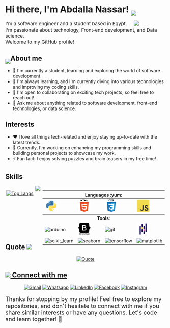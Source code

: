 <!-- # Hi there, I'm Abdalla Nassar! 👋

<div style="display: flex; justify-content: space-between; align-items: center;">
  <div id="header_text">
    <p style="font-size: 15px;">I'm a software engineer and a student based in Egypt.<br>
      I'm passionate about technology, Front-end development, and Data science.<br>
      Welcome to my GitHub profile!</p>
  </div>
  <div style="margin-left: 20px;">
    <picture><img src="https://media.giphy.com/media/v1.Y2lkPTc5MGI3NjExcmUwbjJ2bTN3ZHp3cjR1bjJwMjJnczV5Zm51aGxzNmEwcXo3NXJhMCZlcD12MV9pbnRlcm5hbF9naWZfYnlfaWQmY3Q9cw/M9gbBd9nbDrOTu1Mqx/giphy.gif" width="100" /></picture>
  </div>
</div> -->



<h1> Hi there, I'm Abdalla Nassar! <img src="https://media.giphy.com/media/12oufCB0MyZ1Go/giphy.gif" width="40" style="margin: 0 0 -10px 0;"></h1>
<img align='right' src="https://media.giphy.com/media/M9gbBd9nbDrOTu1Mqx/giphy.gif" width="100">

  <p style="font-size: 15px;">I'm a software engineer and a student based in Egypt.<br>
    I'm passionate about technology, Front-end development, and Data science.<br>
    Welcome to my GitHub profile!</p>



## <img src = "https://github.com/7oSkaaa/7oSkaaa/blob/main/Images/about_me.gif?raw=true" width = 50px style="margin: 0 0 -10px 0;">About me

- 💼 I'm currently a student, learning and exploring the world of software development.
- 🌱 I'm always learning, and I'm currently diving into various technologies and improving my coding skills.
- 🤝 I'm open to collaborating on exciting tech projects, so feel free to reach out!
- 💬 Ask me about anything related to software development, front-end technologies, or data science.
<!-- - 📫 You can reach me via email at [abdallanassar25@gmail.com](mailto:your.email@example.com). -->

## Interests

- ❤️ I love all things tech-related and enjoy staying up-to-date with the latest trends.
- 🔭 Currently, I'm working on enhancing my programming skills and building personal projects to showcase my work.
- ⚡ Fun fact: I enjoy solving puzzles and brain teasers in my free time!

## Skills



 <div style="display: flex; justify-content:space-around; margin: 0 0 -50px 0; ">

<div>

[![Top Langs](https://github-readme-stats.vercel.app/api/top-langs/?username=AbdallaNassar&layout=compact&theme=vision-friendly-dark)](https://github.com/anuraghazra/github-readme-stats)

</div>

<div >
    <img src="https://media.giphy.com/media/bAQH7WXKqtIBrPs7sR/giphy.gif" width="250"  />

 </div>

 
 <div >
<table>
<thead>
<tr>
<th colspan="4"> Languages :yum:</th>
</tr>
</thead>
<tbody>
<tr>
<td><img src="https://raw.githubusercontent.com/devicons/devicon/master/icons/python/python-original.svg" alt="python" width="40" height="40"/> </a>

</td>
<td><img src="https://raw.githubusercontent.com/devicons/devicon/master/icons/html5/html5-original-wordmark.svg" alt="html5" width="40" height="40"/> </td>

<td><img src="https://raw.githubusercontent.com/devicons/devicon/master/icons/css3/css3-original-wordmark.svg" alt="css3" width="40" height="40"/> </td>

<td><img src="https://raw.githubusercontent.com/devicons/devicon/master/icons/javascript/javascript-original.svg" alt="javascript" width="40" height="40"/> </a> </td>

<tr>
<th colspan="4"> Tools:</th>
</tr>

</tr>
<tr>
<td>
 <img src="https://cdn.worldvectorlogo.com/logos/arduino-1.svg" alt="arduino" width="40" height="40"/>
 </td>
<td><img src="https://raw.githubusercontent.com/devicons/devicon/master/icons/bootstrap/bootstrap-plain-wordmark.svg" alt="bootstrap" width="40" height="40"/> </td>
<td>
 <img src="https://www.vectorlogo.zone/logos/git-scm/git-scm-icon.svg" alt="git" width="40" height="40"/>
</td>

<td><img src="https://raw.githubusercontent.com/devicons/devicon/2ae2a900d2f041da66e950e4d48052658d850630/icons/pandas/pandas-original.svg" alt="pandas" width="40" height="40"/>
</td>
</tr>
<tr>
<td><img src="https://upload.wikimedia.org/wikipedia/commons/0/05/Scikit_learn_logo_small.svg" alt="scikit_learn" width="40" height="40"/></td>
<td><img src="https://seaborn.pydata.org/_images/logo-mark-lightbg.svg" alt="seaborn" width="40" height="40"/></td>
<td> <img src="https://www.vectorlogo.zone/logos/tensorflow/tensorflow-icon.svg" alt="tensorflow" width="40" height="40"/> </a> </td>

<td><img src="https://matplotlib.org/stable/_images/sphx_glr_logos2_001.png" alt="matplotlib" width="40" height="40"/></td></tr></thead></table>
</div></div>

## Quote <img src="https://media.giphy.com/media/WUlplcMpOCEmTGBtBW/giphy.gif" width="30">

<p align = "center">
	<a href="https://github.com/piyushsuthar/github-readme-quotes"> <img alt = "Quote" src="https://quotes-github-readme.vercel.app/api?type=horizontal&theme=tokyonight&animation=grow_out_in&quoteCategory=programming">
</p>

## <picture> <img src="https://github.com/7oSkaaa/7oSkaaa/blob/main/Images/Connect-with-me.gif?raw=true" width="100px"> </picture> Connect with me

<p align="center">
	<a href="mailto:abdallanassar25@gmail.com"><img img src="https://img.shields.io/badge/gmail-%23EA4335.svg?style=plastic&logo=gmail&logoColor=white" alt="Gmail"/></a>
	<a href="https://wa.me/0201091603971"><img src="https://img.shields.io/badge/whatsapp-%2325D366.svg?style=plastic&logo=whatsapp&logoColor=white" alt="Whatsapp"/></a>
	<a href="https://www.linkedin.com/in/abdallanassar/"><img src="https://img.shields.io/badge/linkedin-%230A66C2.svg?style=plastic&logo=linkedin&logoColor=white" alt="LinkedIn"/></a>
	<a href="https://www.facebook.com/AbdallaNassarrr"><img src="https://img.shields.io/badge/facebook-%231877F2.svg?style=plastic&logo=facebook&logoColor=white" alt="Facebook"/></a>
	<a href="https://www.instagram.com/AbdallaNassarr"><img src="https://img.shields.io/badge/instagram-%23E4405F.svg?style=plastic&logo=instagram&logoColor=white" alt="Instagram"/></a>

</p>


<p style="font-size: 18px;">
Thanks for stopping by my profile! Feel free to explore my repositories, and don't hesitate to connect with me if you share similar interests or have any questions. Let's code and learn together! 🚀
</p>